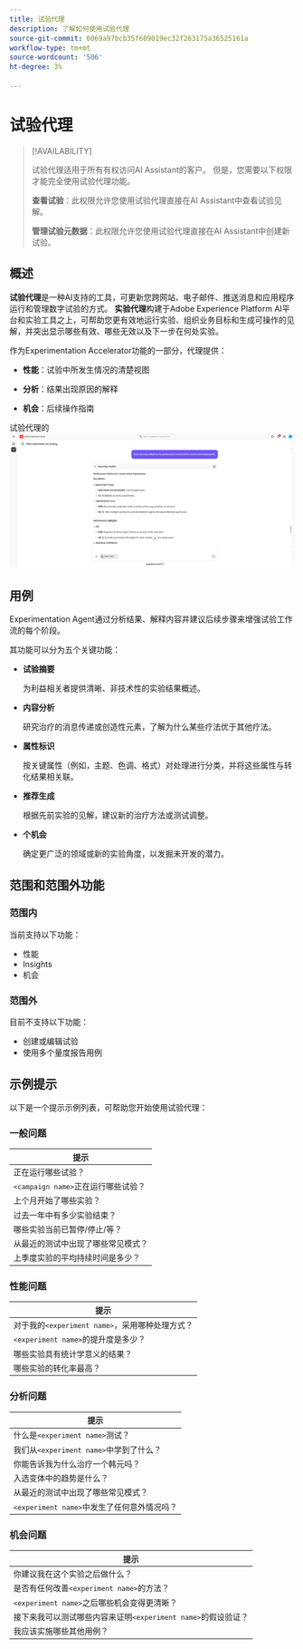 ```yaml
---
title: 试验代理
description: 了解如何使用试验代理
source-git-commit: 0069a97bcb35f609019ec32f263175a36525161a
workflow-type: tm+mt
source-wordcount: '506'
ht-degree: 3%

---
```


# 试验代理

>[!AVAILABILITY]
>
>试验代理适用于所有有权访问AI Assistant的客户。 但是，您需要以下权限才能完全使用试验代理功能。
>
>**查看试验**：此权限允许您使用试验代理直接在AI Assistant中查看试验见解。
>
>**管理试验元数据**：此权限允许您使用试验代理直接在AI Assistant中创建新试验。

## 概述

**试验代理**&#x200B;是一种AI支持的工具，可更新您跨网站、电子邮件、推送消息和应用程序运行和管理数字试验的方式。 **实验代理**&#x200B;构建于Adobe Experience Platform AI平台和实验工具之上，可帮助您更有效地运行实验、组织业务目标和生成可操作的见解，并突出显示哪些有效、哪些无效以及下一步在何处实验。

作为Experimentation Accelerator功能的一部分，代理提供：

* **性能**：试验中所发生情况的清楚视图

* **分析**：结果出现原因的解释

* **机会**：后续操作指南

试验代理的![示例](./images/experiment/experiment-agent.png)

## 用例

Experimentation Agent通过分析结果、解释内容并建议后续步骤来增强试验工作流的每个阶段。

其功能可以分为五个关键功能：

* **试验摘要**

  为利益相关者提供清晰、非技术性的实验结果概述。

* **内容分析**

  研究治疗的消息传递或创造性元素，了解为什么某些疗法优于其他疗法。

* **属性标识**

  按关键属性（例如，主题、色调、格式）对处理进行分类，并将这些属性与转化结果相关联。

* **推荐生成**

  根据先前实验的见解，建议新的治疗方法或测试调整。

* **个机会**

  确定更广泛的领域或新的实验角度，以发掘未开发的潜力。

## 范围和范围外功能

### **范围内**

当前支持以下功能：

* 性能
* Insights
* 机会

### **范围外**

目前不支持以下功能：

* 创建或编辑试验
* 使用多个量度报告用例

## 示例提示

以下是一个提示示例列表，可帮助您开始使用试验代理：

### 一般问题

| 提示 |
|-|
| 正在运行哪些试验？ |
| `<campaign name>`正在运行哪些试验？ |
| 上个月开始了哪些实验？ |
| 过去一年中有多少实验结束？ |
| 哪些实验当前已暂停/停止/等？ |
| 从最近的测试中出现了哪些常见模式？ |
| 上季度实验的平均持续时间是多少？ |

### 性能问题

| 提示 |
|-|
| 对于我的`<experiment name>`，采用哪种处理方式？ |
| `<experiment name>`的提升度是多少？ |
| 哪些实验具有统计学意义的结果？ |
| 哪些实验的转化率最高？ |

### 分析问题

| 提示 |
|-|
| 什么是`<experiment name>`测试？ |
| 我们从`<experiment name>`中学到了什么？ |
| 你能告诉我为什么治疗一个韩元吗？ |
| 入选变体中的趋势是什么？ |
| 从最近的测试中出现了哪些常见模式？ |
| `<experiment name>`中发生了任何意外情况吗？ |

### 机会问题

| 提示 |
|-|
| 你建议我在这个实验之后做什么？ |
| 是否有任何改善`<experiment name>`的方法？ |
| `<experiment name>`之后哪些机会变得更清晰？ |
| 接下来我可以测试哪些内容来证明`<experiment name>`的假设验证？ |
| 我应该实施哪些其他用例？ |
